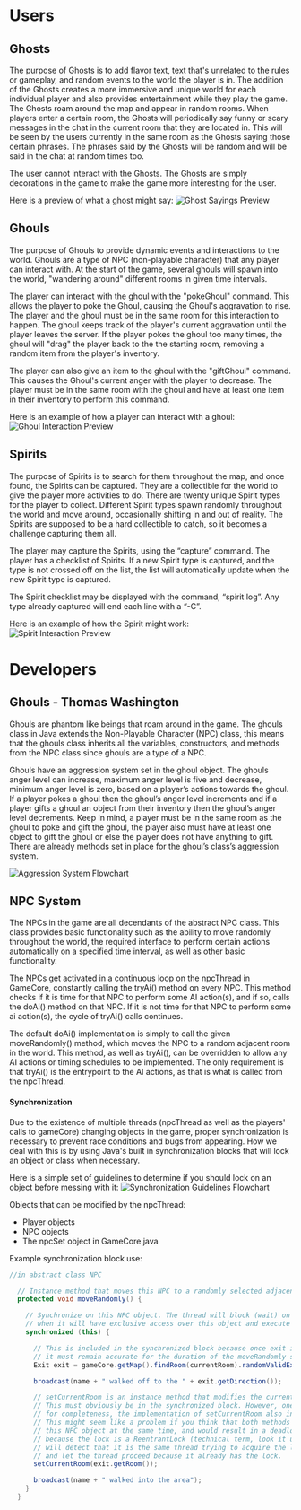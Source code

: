 # Users

## Ghosts

The purpose of Ghosts is to add flavor text, text that's unrelated to the rules or gameplay, and random events to the world the player is in. The addition of the Ghosts creates a more immersive and unique world for each individual player and also provides entertainment while they play the game. The Ghosts roam around the map and appear in random rooms. When players enter a certain room, the Ghosts will periodically say funny or scary messages in the chat in the current room that they are located in. This will be seen by the users currently in the same room as the Ghosts saying those certain phrases. The phrases said by the Ghosts will be random and will be said in the chat at random times too.

The user cannot interact with the Ghosts. The Ghosts are simply decorations in the game to make the game more interesting for the user.

Here is a preview of what a ghost might say:
![Ghost Sayings Preview](GhostSayings.png)

## Ghouls

The purpose of Ghouls to provide dynamic events and interactions to the world. Ghouls are a type
of NPC (non-playable character) that any player can interact with. At the start of the game, several ghouls will spawn into the world, "wandering around"
different rooms in given time intervals.

The player can interact with the ghoul with the "pokeGhoul" command. This allows the player to poke the Ghoul, causing the Ghoul's aggravation to rise. The player and the ghoul must be in the same room for this interaction to happen. The ghoul keeps track of the player's current aggravation until the player leaves the server. If the player pokes the ghoul too many times, the ghoul will "drag" the player back to the the starting room, removing a random item from the player's inventory.

The player can also give an item to the ghoul with the "giftGhoul" command. This causes the Ghoul's current anger with the player to decrease. The player must be in the same room with the ghoul and have at least one item in their inventory to perform this command.

Here is an example of how a player can interact with a ghoul:
![Ghoul Interaction Preview](GhoulInteractions.png)

## Spirits

The purpose of Spirits is to search for them throughout the map, and once found, the Spirits can be captured. They are a collectible for the world to give the player more activities to do. There are twenty unique Spirit types for the player to collect. Different Spirit types spawn randomly throughout the world and move around, occasionally shifting in and out of reality. The Spirits are supposed to be a hard collectible to catch, so it becomes a challenge capturing them all.

The player may capture the Spirits, using the “capture” command. The player has a checklist of Spirits. If a new Spirit type is captured, and the type is not crossed off on the list, the list will automatically update when the new Spirit type is captured.

The Spirit checklist may be displayed with the command, “spirit log”. Any type already captured will end each line with a “-C”.

Here is an example of how the Spirit might work:
![Spirit Interaction Preview](Spirit_Demo.png)

# Developers

## Ghouls - Thomas Washington

Ghouls are phantom like beings that roam around in the game. The ghouls class in Java extends the Non-Playable Character (NPC) class, this means that the ghouls class inherits all the variables, constructors, and methods from the NPC class since ghouls are a type of a NPC.

Ghouls have an aggression system set in the ghoul object. The ghouls anger level can increase, maximum anger level is five and decrease, minimum anger level is zero, based on a player’s actions towards the ghoul. If a player pokes a ghoul then the ghoul’s anger level increments and if a player gifts a ghoul an object from their inventory then the ghoul’s anger level decrements. Keep in mind, a player must be in the same room as the ghoul to poke and gift the ghoul, the player also must have at least one object to gift the ghoul or else the player does not have anything to gift. There are already methods set in place for the ghoul’s class’s aggression system.

![Aggression System Flowchart](AggroFlowchart.png)

## NPC System

The NPCs in the game are all decendants of the abstract NPC class. This class provides basic functionality such as the ability to move randomly throughout the world, the required interface to perform certain actions automatically on a specified time interval, as well as other basic functionality.

The NPCs get activated in a continuous loop on the npcThread in GameCore, constantly calling the tryAi() method on every NPC. This method checks if it is time for that NPC to perform some AI action(s), and if so, calls the doAi() method on that NPC. If it is not time for that NPC to perform some ai action(s), the cycle of tryAi() calls continues.

The default doAi() implementation is simply to call the given moveRandomly() method, which moves the NPC to a random adjacent room in the world. This method, as well as tryAi(), can be overridden to allow any AI actions or timing schedules to be implemented. The only requirement is that tryAi() is the entrypoint to the AI actions, as that is what is called from the npcThread.

#### Synchronization

Due to the existence of multiple threads (npcThread as well as the players' calls to gameCore) changing objects in the game, proper synchronization is necessary to prevent race conditions and bugs from appearing. How we deal with this is by using Java's built in synchronization blocks that will lock an object or class when necessary.

Here is a simple set of guidelines to determine if you should lock on an object before messing with it:
![Synchronization Guidelines Flowchart](synchronization_flowchart.png)

Objects that can be modified by the npcThread:
 * Player objects
 * NPC objects
 * The npcSet object in GameCore.java

Example synchronization block use: 
```java
//in abstract class NPC

  // Instance method that moves this NPC to a randomly selected adjacent room.
  protected void moveRandomly() {

    // Synchronize on this NPC object. The thread will block (wait) on this line until its turn,
    // when it will have exclusive access over this object and execute the code block.
    synchronized (this) {

      // This is included in the synchronized block because once exit is initialized,
      // it must remain accurate for the duration of the moveRandomly steps.
      Exit exit = gameCore.getMap().findRoom(currentRoom).randomValidExit(); 

      broadcast(name + " walked off to the " + exit.getDirection());

      // setCurrentRoom is an instance method that modifies the current room state of this NPC object.
      // This must obviously be in the synchronized block. However, one important note is that 
      // for completeness, the implementation of setCurrentRoom also includes a synchronized (this) block.
      // This might seem like a problem if you think that both methods can't have a lock on
      // this NPC object at the same time, and would result in a deadlock. But this is not the case,
      // because the lock is a ReentrantLock (technical term, look it up for more info) which
      // will detect that it is the same thread trying to acquire the lock on this object,
      // and let the thread proceed because it already has the lock.
      setCurrentRoom(exit.getRoom());

      broadcast(name + " walked into the area");
    }
  }
```
